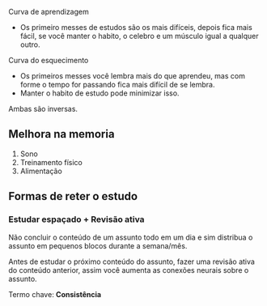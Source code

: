 Curva de aprendizagem
- Os primeiro messes de estudos são os mais difíceis, depois fica mais fácil, se você manter o habito, o celebro e um músculo igual a qualquer outro.

Curva do esquecimento
- Os primeiros messes você lembra mais do que aprendeu, mas com forme o tempo for passando fica mais difícil de se lembra.
- Manter o habito de estudo pode minimizar isso.

Ambas são inversas.
## Melhora na memoria

1. Sono
2. Treinamento físico
3. Alimentação

## Formas de reter o estudo

### Estudar espaçado + Revisão ativa
Não concluir o conteúdo de um assunto todo em um dia e sim distribua o assunto em pequenos blocos durante a semana/mês.

Antes de estudar o próximo conteúdo do assunto, fazer uma revisão ativa do conteúdo anterior, assim você aumenta as conexões neurais sobre o assunto.

Termo chave: **Consistência**